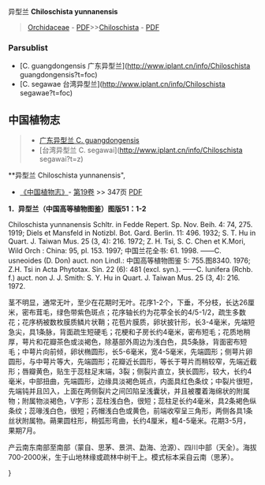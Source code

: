 异型兰 **Chiloschista yunnanensis**

> [Orchidaceae](http://www.iplant.cn/info/Orchidaceae?t=foc) - [PDF](http://www.iplant.cn/foc/pdf/Orchidaceae.pdf)>>[Chiloschista](http://www.iplant.cn/info/Chiloschista?t=foc) - [PDF](http://www.iplant.cn/foc/pdf/Chiloschista.pdf)

### Parsublist

* [C.  guangdongensis  广东异型兰](http://www.iplant.cn/info/Chiloschista guangdongensis?t=foc)
* [C.  segawae  台湾异型兰](http://www.iplant.cn/info/Chiloschista segawae?t=foc)

## 中国植物志

> * [广东异型兰  C.  guangdongensis](Chiloschista-guangdongensis-广东异型兰.md)
> * [台湾异型兰  C.  segawai](http://www.iplant.cn/info/Chiloschista segawai?t=z)

**异型兰 Chiloschista yunnanensis",

* [《中国植物志》](http://www.iplant.cn/frps)- [第19卷](http://www.iplant.cn/frps/vol/19) >> 347页 [PDF](http://www.iplant.cn/frps/pdf/19/347.pdf)

**1．异型兰（中国高等植物图鉴）图版51：1-2**

Chiloschista yunnanensis Schltr. in Fedde Repert. Sp. Nov. Beih. 4: 74, 275. 1919; Diels et Mansfeld in Notizbl. Bot. Gard. Berlin. 11: 496. 1932; S. T. Hu in Quart. J. Taiwan Mus. 25 (3, 4): 216. 1972; Z. H. Tsi, S. C. Chen et K.Mori, Wild Orch : China: 95, pl. 153. 1997; 中国兰花全书: 61. 1998. ——C. usneoides (D. Don) auct. non Lindl.: 中国高等植物图鉴 5: 755.图8340. 1976; Z.H. Tsi in Acta Phytotax. Sin. 22 (6): 481 (excl. syn.). ——C. lunifera (Rchb. f.) auct. non J. J. Smith: S. Y. Hu in Quart. J. Taiwan Mus. 25 (3, 4): 216. 1972.

茎不明显，通常无叶，至少在花期时无叶。花序1-2个，下垂，不分枝，长达26厘米，密布茸毛，绿色带紫色斑点；花序轴长约为花葶全长的4/5-1/2，疏生多数花；花序柄被数枚膜质鳞片状鞘；花苞片膜质，卵状披针形，长3-4毫米，先端短急尖，具1条脉，背面疏生短硬毛；花梗和子房长约4毫米，密布短毛；花质地稍厚，萼片和花瓣茶色或淡褐色，除基部外周边为浅白色，具5条脉，背面密布短毛；中萼片向前倾，卵状椭圆形，长5-6毫米，宽4-5毫米，先端圆形；侧萼片卵圆形，与中萼片等大，先端圆形；花瓣近长圆形，等长于萼片而稍较窄，先端近截形；唇瓣黄色，贴生于蕊柱足末端，3裂；侧裂片直立，狭长圆形，较大，长约4毫米，中部扭曲，先端圆形，边缘具淡褐色斑点，内面具红色条纹；中裂片很短，先端钝并且凹入，上面在两侧裂片之间凹陷呈浅囊状，并且被覆着海绵状的附属物；附属物淡褐色，V字形；蕊柱浅白色，很短；蕊柱足长约4毫米，具2条褐色纵条纹；蕊喙浅白色，很短；药帽浅白色或黄色，前端收窄呈三角形，两侧各具1条丝状附属物。蒴果圆柱形，稍弧形弯曲，长约4厘米，粗4-5毫米。花期3-5月，果期7月。

产云南东南部至南部（蒙自、思茅、景洪、勐海、沧源）、四川中部（天全）。海拔700-2000米，生于山地林缘或疏林中树干上。模式标本采自云南（思茅）。

}